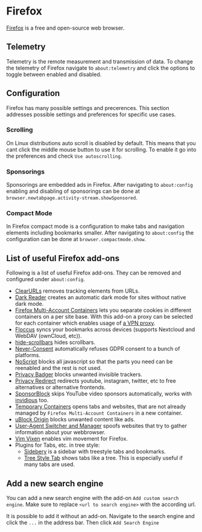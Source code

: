 # Firefox

[Firefox](https://www.mozilla.org/en-US/Firefox) is a free and open-source web
browser.

## Telemetry

Telemetry is the remote measurement and transmission of data.
To change the telemetry of Firefox navigate to `about:telemetry` and click the
options to toggle between enabled and disabled.

## Configuration

Firefox has many possible settings and precerences.
This section addresses possible settings and preferences for specific use cases.

### Scrolling

On Linux distributions auto scroll is disabled by default.
This means that you cant click the middle mouse button to use it for scrolling.
To enable it go into the preferences and check `Use autoscrolling`.

### Sponsorings

Sponsorings are embedded ads in Firefox.
After navigating to `about:config` enabling and disabling of sponsorings can be done at
`browser.newtabpage.activity-stream.showSponsored`.

### Compact Mode

In Firefox compact mode is a configuration to make tabs and navigation elements
including bookmarks smaller.
After navigating to `about:config` the configuration can be done at
`browser.compactmode.show`.

## List of useful Firefox add-ons

Following is a list of useful Firefox add-ons.
They can be removed and configured under `about:config`.

- [ClearURLs](https://addons.mozilla.org/en-GB/Firefox/addon/clearurls) removes
  tracking elements from URLs.
- [Dark Reader](https://addons.mozilla.org/en-GB/Firefox/addon/darkreader) creates
  an automatic dark mode for sites without native dark mode.
- [Firefox Multi-Account Containers](https://addons.mozilla.org/en-GB/Firefox/addon/multi-account-containers)
  lets you separate cookies in different containers on a per site base.
  With this add-on a proxy can be selected for each container which enables
  usage of [a VPN proxy](/wiki/vpn.md#proxy).
- [Floccus](https://addons.mozilla.org/en-US/Firefox/addon/floccus/) syncs your
  bookmarks across devices (supports Nextcloud and WebDAV (ownCloud, etc)).
- [hide-scrollbars](https://addons.mozilla.org/en-GB/Firefox/addon/hide-scrollbars)
  hides scrollbars.
- [Never-Consent](https://addons.mozilla.org/en-GB/Firefox/addon/never-consent)
  automatically refuses GDPR consent to a bunch of platforms.
- [NoScript](https://addons.mozilla.org/en-GB/Firefox/addon/noscript) blocks all
  javascript so that the parts you need can be reenabled and the rest is not used.
- [Privacy Badger](https://addons.mozilla.org/en-GB/Firefox/addon/privacy-badger17)
  blocks unwanted invisible trackers.
- [Privacy Redirect](https://addons.mozilla.org/en-US/Firefox/addon/privacy-redirect/)
  redirects youtube, instagram, twitter, etc to free alternatives or alternative
  frontends.
- [SponsorBlock](https://addons.mozilla.org/en-US/firefox/addon/sponsorblock/)
  skips YouTube video sponsors automatically, works with
  [invidious](./invidious.md) too.
- [Temporary Containers](https://addons.mozilla.org/en-GB/Firefox/addon/temporary-containers)
  opens tabs and websites, that are not already managed by
  `Firefox Multi-Account Containers` in a new container.
- [uBlock Origin](https://addons.mozilla.org/en-GB/Firefox/addon/ublock-origin)
  blocks unwanted content like ads.
- [User-Agent Switcher and Manager](https://addons.mozilla.org/en-GB/Firefox/addon/user-agent-string-switcher)
  spoofs websites that try to gather information about your webbrowser.
- [Vim Vixen](https://addons.mozilla.org/en-GB/Firefox/addon/vim-vixen) enables
  vim movement for Firefox.
- Plugins for Tabs, etc. in tree style:
  - [Sidebery](https://addons.mozilla.org/en-GB/Firefox/addon/sidebery)
    is a sidebar with treestyle tabs and bookmarks.
  - [Tree Style Tab](https://addons.mozilla.org/en-GB/Firefox/addon/tree-style-tab)
    shows tabs like a tree. This is especially useful if many tabs are used.

## Add a new search engine

You can add a new search engine with the add-on `Add custom search engine`.
Make sure to replace `<url to search engine>` with the according url.

It is possible to add it without an add-on.
Navigate to the search engine and click the `...` in the address bar.
Then click `Add Search Engine`

